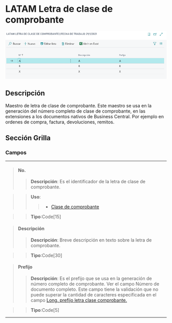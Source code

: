 # LATAM Letra de clase de comprobante
![Ventana de configuración](../../Imagenes/LATAM-VoucherClassLetter-MainPage.PNG)

## Descripción
Maestro de letra de clase de comprobante. Este maestro se usa en la generación del número completo de clase de comprobante, en las extensiones a los documentos nativos de Business Central. Por ejemplo en ordenes de compra, factura, devoluciones, remitos.

## Sección Grilla
### Campos
***
>#### No.
>>**Descripción**: 
	Es el identificador de la letra de clase de comprobante.
	
>>**Uso**:
>>> * [Clase de comprobante](LATAM-VoucherClass.md)

>>**Tipo**:Code[15]

>#### Descripción
>>**Descripción**: 
	Breve descripción en texto sobre la letra de comprobante. 
	
>>**Tipo**:Code[30]

>#### Prefijo
>>**Descripción**: 
	Es el prefijo que se usa en la generación de número completo de comprobante. Ver el campo Número de documento completo. Este campo tiene la validación que no puede superar la cantidad de caracteres especificada en el campo [Long. prefijo letra clase comprobante.](../LATAM-Setup/LATAM-Setup.md#long-prefijo-letra-clase-comprobante)
	
>>**Tipo**:Code[5]
***
